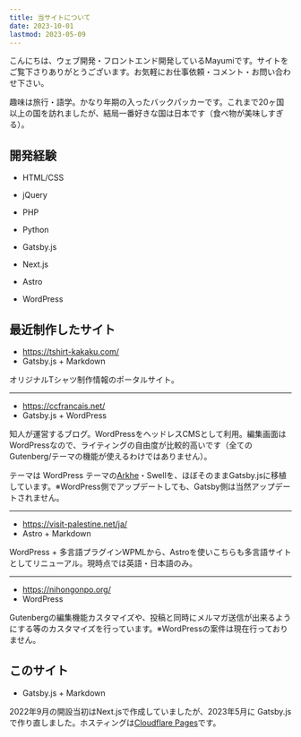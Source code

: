 ```yaml
---
title: 当サイトについて
date: 2023-10-01
lastmod: 2023-05-09
---
```


こんにちは、ウェブ開発・フロントエンド開発しているMayumiです。サイトをご覧下さりありがとうございます。お気軽にお仕事依頼・コメント・お問い合わせ下さい。

趣味は旅行・語学。かなり年期の入ったバックパッカーです。これまで20ヶ国以上の国を訪れましたが、結局一番好きな国は日本です（食べ物が美味しすぎる）。

## 開発経験

- HTML/CSS
- jQuery
- PHP
- Python

- Gatsby.js
- Next.js
- Astro
- WordPress

## 最近制作したサイト

- https://tshirt-kakaku.com/
- Gatsby.js + Markdown

オリジナルTシャツ制作情報のポータルサイト。

---

- https://ccfrancais.net/
- Gatsby.js + WordPress

知人が運営するブログ。WordPressをヘッドレスCMSとして利用。編集画面はWordPressなので、ライティングの自由度が比較的高いです（全ての Gutenberg/テーマの機能が使えるわけではありません）。

テーマは WordPress テーマの[Arkhe](https://arkhe-theme.com/)・Swellを、ほぼそのままGatsby.jsに移植しています。※WordPress側でアップデートしても、Gatsby側は当然アップデートされません。

---

- https://visit-palestine.net/ja/
- Astro + Markdown

WordPress + 多言語プラグインWPMLから、Astroを使いこちらも多言語サイトとしてリニューアル。現時点では英語・日本語のみ。

---

- https://nihongonpo.org/
- WordPress

Gutenbergの編集機能カスタマイズや、投稿と同時にメルマガ送信が出来るようにする等のカスタマイズを行っています。※WordPressの案件は現在行っておりません。

## このサイト

- Gatsby.js + Markdown

2022年9月の開設当初はNext.jsで作成していましたが、2023年5月に Gatsby.jsで作り直しました。ホスティングは[Cloudflare Pages](https://www.cloudflare.com/ja-jp/products/pages/)です。
